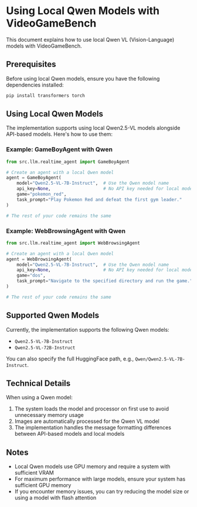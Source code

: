 # Using Local Qwen Models with VideoGameBench

This document explains how to use local Qwen VL (Vision-Language) models with VideoGameBench.

## Prerequisites

Before using local Qwen models, ensure you have the following dependencies installed:

```bash
pip install transformers torch
```

## Using Local Qwen Models

The implementation supports using local Qwen2.5-VL models alongside API-based models. Here's how to use them:

### Example: GameBoyAgent with Qwen

```python
from src.llm.realtime_agent import GameBoyAgent

# Create an agent with a local Qwen model
agent = GameBoyAgent(
    model="Qwen2.5-VL-7B-Instruct",  # Use the Qwen model name
    api_key=None,                    # No API key needed for local models
    game="pokemon_red",
    task_prompt="Play Pokemon Red and defeat the first gym leader."
)

# The rest of your code remains the same
```

### Example: WebBrowsingAgent with Qwen

```python
from src.llm.realtime_agent import WebBrowsingAgent

# Create an agent with a local Qwen model
agent = WebBrowsingAgent(
    model="Qwen2.5-VL-7B-Instruct",  # Use the Qwen model name
    api_key=None,                    # No API key needed for local models
    game="dos",
    task_prompt="Navigate to the specified directory and run the game."
)

# The rest of your code remains the same
```

## Supported Qwen Models

Currently, the implementation supports the following Qwen models:

- `Qwen2.5-VL-7B-Instruct`
- `Qwen2.5-VL-72B-Instruct`

You can also specify the full HuggingFace path, e.g., `Qwen/Qwen2.5-VL-7B-Instruct`.

## Technical Details

When using a Qwen model:

1. The system loads the model and processor on first use to avoid unnecessary memory usage
2. Images are automatically processed for the Qwen VL model
3. The implementation handles the message formatting differences between API-based models and local models

## Notes

- Local Qwen models use GPU memory and require a system with sufficient VRAM
- For maximum performance with large models, ensure your system has sufficient GPU memory
- If you encounter memory issues, you can try reducing the model size or using a model with flash attention

